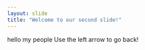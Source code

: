 ```yaml
---
layout: slide
title: "Welcome to our second slide!"
---
```

hello my people
Use the left arrow to go back!
